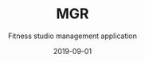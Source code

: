 ---
title: MGR
subtitle: Fitness studio management application
layout: default
modal-id: 3
date: 2019-09-01
img: MGR.png
thumbnail: MGR-thumbnail.png
alt: MGR
project-date: June 2019
client: MGR
category: Developing a Fitness studio management application
description: We, MGR, is an online website that aims to give fitness studios an online platform to publish their schedules, facilities and other perks they are offering their clients. The clients and members can further flexibly book workout classes of their comfort, at their own convenience and budget across Manhattan and Palos.
link: https://mgrapp.com/
status: Live
---
